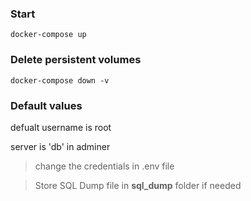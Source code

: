 ### Start
`docker-compose up`

### Delete persistent volumes
`docker-compose down -v`

### Default values
defualt username is root

server is 'db' in adminer


> change the credentials in .env file

> Store SQL Dump file in **sql_dump** folder if needed

